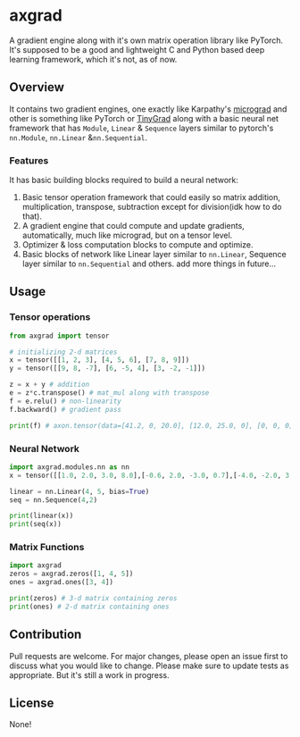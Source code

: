 # axgrad
A gradient engine along with it's own matrix operation library like PyTorch. It's supposed to be a good and lightweight C and Python based deep learning framework, which it's not, as of now.

## Overview
It contains two gradient engines, one exactly like Karpathy's [micrograd](https://github.com/karpathy/micrograd) and other is something like PyTorch or [TinyGrad](https://github.com/tinygrad/tinygrad) along with a basic neural net framework that has `Module`, `Linear` & `Sequence` layers similar to pytorch's `nn.Module`,  `nn.Linear` &`nn.Sequential`.

### Features
It has basic building blocks required to build a neural network: 
1. Basic tensor operation framework that could easily so matrix addition, multiplication, transpose, subtraction except for division(idk how to do that).
2. A gradient engine that could compute and update gradients, automatically, much like micrograd, but on a tensor level.
3. Optimizer & loss computation blocks to compute and optimize.
4. Basic blocks of network like Linear layer similar to `nn.Linear`, Sequence layer similar to `nn.Sequential` and others.
add more things in future...

## Usage

### Tensor operations

```python
from axgrad import tensor

# initializing 2-d matrices
x = tensor([[1, 2, 3], [4, 5, 6], [7, 8, 9]])
y = tensor([[9, 8, -7], [6, -5, 4], [3, -2, -1]])

z = x + y # addition
e = z*c.transpose() # mat_mul along with transpose
f = e.relu() # non-linearity
f.backward() # gradient pass

print(f) # axon.tensor(data=[41.2, 0, 20.0], [12.0, 25.0, 0], [0, 0, 0],  grad=[1.0, 1.0, 1.0],[1.0, 1.0, 1.0],[1.0, 1.0, 1.0])
```
### Neural Network

```python
import axgrad.modules.nn as nn
x = tensor([[1.0, 2.0, 3.0, 8.0],[-0.6, 2.0, -3.0, 0.7],[-4.0, -2.0, 3.0, -5.0]])

linear = nn.Linear(4, 5, bias=True)
seq = nn.Sequence(4,2)

print(linear(x))
print(seq(x))
```
### Matrix Functions

```python
import axgrad
zeros = axgrad.zeros([1, 4, 5])
ones = axgrad.ones([3, 4])

print(zeros) # 3-d matrix containing zeros
print(ones) # 2-d matrix containing ones
```

## Contribution
Pull requests are welcome. For major changes, please open an issue first to discuss what you would like to change.
Please make sure to update tests as appropriate. But it's still a work in progress.

## License
None!
